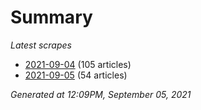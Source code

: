 # Summary
*Latest scrapes*
* [2021-09-04](https://github.com/nuuuwan/news_lk/blob/data/news_lk.2021-09-04.json) (105 articles)
* [2021-09-05](https://github.com/nuuuwan/news_lk/blob/data/news_lk.2021-09-05.json) (54 articles)

*Generated at 12:09PM, September 05, 2021*